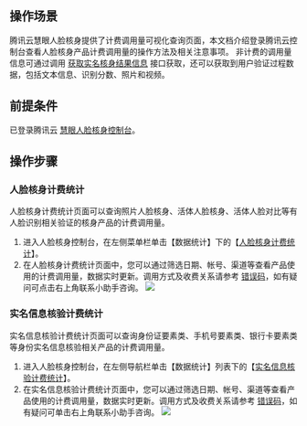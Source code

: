 ## 操作场景
腾讯云慧眼人脸核身提供了计费调用量可视化查询页面，本文档介绍登录腾讯云控制台查看人脸核身产品计费调用量的操作方法及相关注意事项。
非计费的调用量信息可通过调用 [获取实名核身结果信息](https://cloud.tencent.com/document/product/1007/41957) 接口获取，还可以获取到用户验证过程数据，包括文本信息、识别分数、照片和视频。

## 前提条件
已登录腾讯云 [慧眼人脸核身控制台](https://console.cloud.tencent.com/faceid)。

## 操作步骤

### 人脸核身计费统计
人脸核身计费统计页面可以查询照片人脸核身、活体人脸核身、活体人脸对比等有人脸识别相关验证的核身产品的计费调用量。
1. 进入人脸核身控制台，在左侧菜单栏单击【数据统计】下的【[人脸核身计费统计](https://console.cloud.tencent.com/faceid/stats/verify)】。
2. 在人脸核身计费统计页面中，您可以通过筛选日期、帐号、渠道等查看产品使用的计费调用量，数据实时更新。调用方式及收费关系请参考 [错误码](https://cloud.tencent.com/document/product/1007/48021)，如有疑问可点击右上角联系小助手咨询。
![](https://main.qcloudimg.com/raw/00b4096acec208c35124b256b20881ee.png)

### 实名信息核验计费统计
实名信息核验计费统计页面可以查询身份证要素类、手机号要素类、银行卡要素类等身份实名信息核验相关产品的计费调用量。
1. 进入人脸核身控制台，在左侧导航栏单击【数据统计】列表下的【[实名信息核验计费统计](https://console.cloud.tencent.com/faceid/stats/verification)】。
2. 在实名信息核验计费统计页面中，您可以通过筛选日期、帐号、渠道等查看产品使用的计费调用量，数据实时更新。调用方式及收费关系请参考 [错误码](https://cloud.tencent.com/document/product/1007/48021)，如有疑问可单击右上角联系小助手咨询。
![](https://main.qcloudimg.com/raw/d4017249967db5c398d546ea082fed7a.png)
